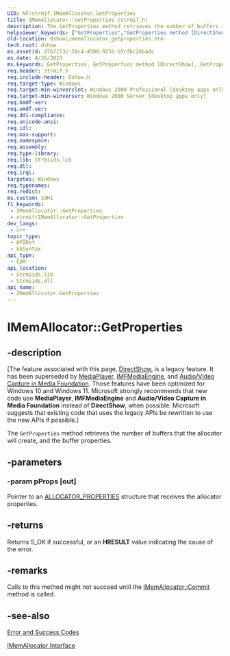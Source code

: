 ```yaml
---
UID: NF:strmif.IMemAllocator.GetProperties
title: IMemAllocator::GetProperties (strmif.h)
description: The GetProperties method retrieves the number of buffers that the allocator will create, and the buffer properties.
helpviewer_keywords: ["GetProperties","GetProperties method [DirectShow]","GetProperties method [DirectShow]","IMemAllocator interface","IMemAllocator interface [DirectShow]","GetProperties method","IMemAllocator.GetProperties","IMemAllocator::GetProperties","IMemAllocatorGetProperties","dshow.imemallocator_getproperties","strmif/IMemAllocator::GetProperties"]
old-location: dshow\imemallocator_getproperties.htm
tech.root: dshow
ms.assetid: d7b7153c-24c4-4508-925b-b5cfbc26badc
ms.date: 4/26/2023
ms.keywords: GetProperties, GetProperties method [DirectShow], GetProperties method [DirectShow],IMemAllocator interface, IMemAllocator interface [DirectShow],GetProperties method, IMemAllocator.GetProperties, IMemAllocator::GetProperties, IMemAllocatorGetProperties, dshow.imemallocator_getproperties, strmif/IMemAllocator::GetProperties
req.header: strmif.h
req.include-header: Dshow.h
req.target-type: Windows
req.target-min-winverclnt: Windows 2000 Professional [desktop apps only]
req.target-min-winversvr: Windows 2000 Server [desktop apps only]
req.kmdf-ver: 
req.umdf-ver: 
req.ddi-compliance: 
req.unicode-ansi: 
req.idl: 
req.max-support: 
req.namespace: 
req.assembly: 
req.type-library: 
req.lib: Strmiids.lib
req.dll: 
req.irql: 
targetos: Windows
req.typenames: 
req.redist: 
ms.custom: 19H1
f1_keywords:
 - IMemAllocator::GetProperties
 - strmif/IMemAllocator::GetProperties
dev_langs:
 - c++
topic_type:
 - APIRef
 - kbSyntax
api_type:
 - COM
api_location:
 - Strmiids.lib
 - Strmiids.dll
api_name:
 - IMemAllocator.GetProperties
---
```


# IMemAllocator::GetProperties


## -description

\[The feature associated with this page, [DirectShow](/windows/win32/directshow/directshow), is a legacy feature. It has been superseded by [MediaPlayer](/uwp/api/Windows.Media.Playback.MediaPlayer), [IMFMediaEngine](/windows/win32/api/mfmediaengine/nn-mfmediaengine-imfmediaengine), and [Audio/Video Capture in Media Foundation](windows/win32/medfound/audio-video-capture-in-media-foundation). Those features have been optimized for Windows 10 and Windows 11. Microsoft strongly recommends that new code use **MediaPlayer**, **IMFMediaEngine** and **Audio/Video Capture in Media Foundation** instead of **DirectShow**, when possible. Microsoft suggests that existing code that uses the legacy APIs be rewritten to use the new APIs if possible.\]

The <code>GetProperties</code> method retrieves the number of buffers that the allocator will create, and the buffer properties.

## -parameters

### -param pProps [out]

Pointer to an [ALLOCATOR_PROPERTIES](/windows/desktop/api/strmif/ns-strmif-allocator_properties) structure that receives the allocator properties.

## -returns

Returns S_OK if successful, or an <b>HRESULT</b> value indicating the cause of the error.

## -remarks

Calls to this method might not succeed until the <a href="/windows/desktop/api/strmif/nf-strmif-imemallocator-commit">IMemAllocator::Commit</a> method is called.

## -see-also

<a href="/windows/desktop/DirectShow/error-and-success-codes">Error and Success Codes</a>



<a href="/windows/desktop/api/strmif/nn-strmif-imemallocator">IMemAllocator Interface</a>